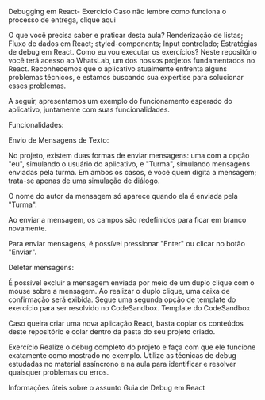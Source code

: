 Debugging em React- Exercício
Caso não lembre como funciona o processo de entrega, clique aqui

O que você precisa saber e praticar desta aula?
Renderização de listas;
Fluxo de dados em React;
styled-components;
Input controlado;
Estratégias de debug em React.
Como eu vou executar os exercícios?
Neste repositório você terá acesso ao WhatsLab, um dos nossos projetos fundamentados no React. Reconhecemos que o aplicativo atualmente enfrenta alguns problemas técnicos, e estamos buscando sua expertise para solucionar esses problemas.

A seguir, apresentamos um exemplo do funcionamento esperado do aplicativo, juntamente com suas funcionalidades.

Funcionalidades:


Envio de Mensagens de Texto:

No projeto, existem duas formas de enviar mensagens: uma com a opção "eu", simulando o usuário do aplicativo, e "Turma", simulando mensagens enviadas pela turma. Em ambos os casos, é você quem digita a mensagem; trata-se apenas de uma simulação de diálogo.

O nome do autor da mensagem só aparece quando ela é enviada pela "Turma".

Ao enviar a mensagem, os campos são redefinidos para ficar em branco novamente.

Para enviar mensagens, é possível pressionar "Enter" ou clicar no botão "Enviar".

Deletar mensagens:

É possível excluir a mensagem enviada por meio de um duplo clique com o mouse sobre a mensagem. Ao realizar o duplo clique, uma caixa de confirmação será exibida.
Segue uma segunda opção de template do exercício para ser resolvido no CodeSandbox.
Template do CodeSandbox

Caso queira criar uma nova aplicação React, basta copiar os conteúdos deste repositório e colar dentro da pasta do seu projeto criado.

Exercício
Realize o debug completo do projeto e faça com que ele funcione exatamente como mostrado no exemplo. Utilize as técnicas de debug estudadas no material assíncrono e na aula para identificar e resolver quaisquer problemas ou erros.

Informações úteis sobre o assunto
Guia de Debug em React